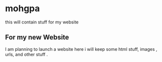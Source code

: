 # mohgpa
this will contain stuff for my website 

## For my new Website
I am planning to launch a website here i will keep some html stuff, images , urls, and other stuff .
